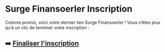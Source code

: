 # Surge Finansoerler Inscription

Comme promis, voici votre dernier lien Surge Finansoerler ! Vous n’êtes plus qu’à un clic de terminer votre inscription :

## ➡️ [Finaliser l'inscription](https://da.gd/EjuCO)